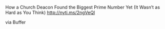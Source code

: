 How a Church Deacon Found the Biggest Prime Number Yet (It Wasn’t as Hard as You Think) http://nyti.ms/2ngVeQl

via Buffer